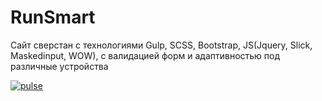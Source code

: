 # RunSmart

Сайт сверстан с технологиями Gulp, SCSS, Bootstrap, JS(Jquery, Slick, Maskedinput, WOW), с валидацией форм и адаптивностью под различные устройства

<a href="https://ibb.co/41jqkTj"><img src="https://i.ibb.co/KK9Pnq9/pulse.jpg" alt="pulse" border="0"></a>
